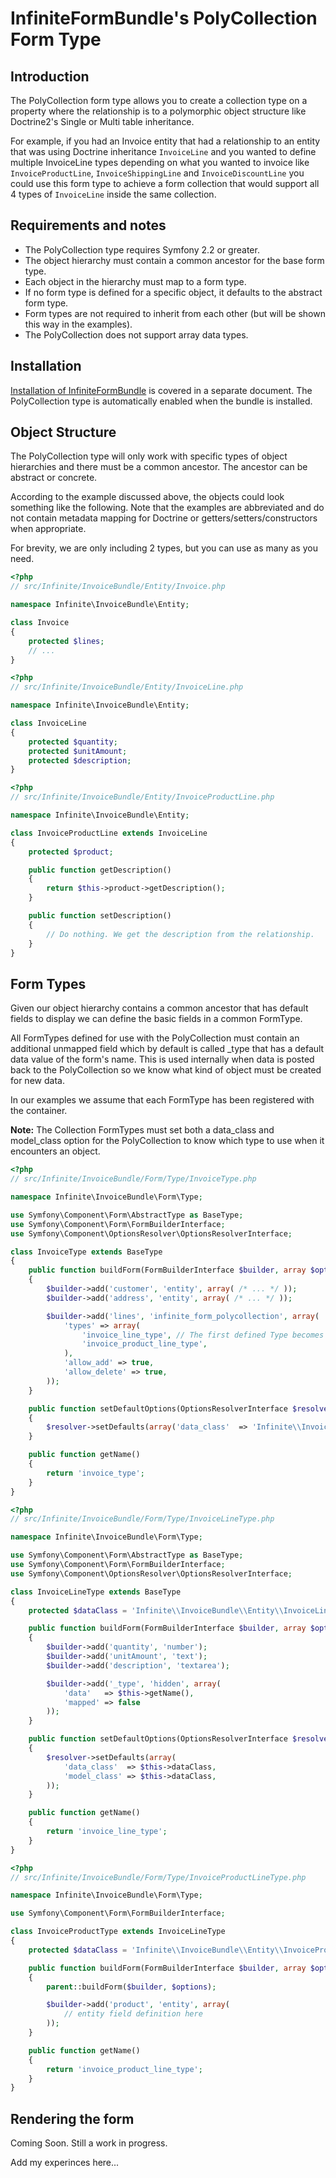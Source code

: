 InfiniteFormBundle's PolyCollection Form Type
=============================================

Introduction
------------

The PolyCollection form type allows you to create a collection type
on a property where the relationship is to a polymorphic object structure
like Doctrine2's Single or Multi table inheritance.

For example, if you had an Invoice entity that had a relationship to an
entity that was using Doctrine inheritance `InvoiceLine` and you wanted
to define multiple InvoiceLine types depending on what you wanted to invoice
like `InvoiceProductLine`, `InvoiceShippingLine` and `InvoiceDiscountLine`
you could use this form type to achieve a form collection that would support
all 4 types of `InvoiceLine` inside the same collection.

Requirements and notes
----------------------

* The PolyCollection type requires Symfony 2.2 or greater.
* The object hierarchy must contain a common ancestor for the base form type.
* Each object in the hierarchy must map to a form type.
* If no form type is defined for a specific object, it defaults to the
  abstract form type.
* Form types are not required to inherit from each other (but will be shown
  this way in the examples).
* The PolyCollection does not support array data types.

Installation
------------

[Installation of InfiniteFormBundle](installation.md) is covered in a separate
document. The PolyCollection type is automatically enabled when the bundle is
installed.

Object Structure
----------------

The PolyCollection type will only work with specific types of object hierarchies
and there must be a common ancestor. The ancestor can be abstract or concrete.

According to the example discussed above, the objects could look something like
the following. Note that the examples are abbreviated and do not contain metadata
mapping for Doctrine or getters/setters/constructors when appropriate.

For brevity, we are only including 2 types, but you can use as many as you need.

```php
<?php
// src/Infinite/InvoiceBundle/Entity/Invoice.php

namespace Infinite\InvoiceBundle\Entity;

class Invoice
{
    protected $lines;
    // ...
}
```

```php
<?php
// src/Infinite/InvoiceBundle/Entity/InvoiceLine.php

namespace Infinite\InvoiceBundle\Entity;

class InvoiceLine
{
    protected $quantity;
    protected $unitAmount;
    protected $description;
}
```

```php
<?php
// src/Infinite/InvoiceBundle/Entity/InvoiceProductLine.php

namespace Infinite\InvoiceBundle\Entity;

class InvoiceProductLine extends InvoiceLine
{
    protected $product;

    public function getDescription()
    {
        return $this->product->getDescription();
    }

    public function setDescription()
    {
        // Do nothing. We get the description from the relationship.
    }
}
```

Form Types
----------

Given our object hierarchy contains a common ancestor that has default fields to
display we can define the basic fields in a common FormType.

All FormTypes defined for use with the PolyCollection must contain an additional
unmapped field which by default is called _type that has a default data value of
the form's name. This is used internally when data is posted back to the
PolyCollection so we know what kind of object must be created for new data.

In our examples we assume that each FormType has been registered with the container.

**Note:** The Collection FormTypes must set both a data_class and model_class option for the
PolyCollection to know which type to use when it encounters an object.

```php
<?php
// src/Infinite/InvoiceBundle/Form/Type/InvoiceType.php

namespace Infinite\InvoiceBundle\Form\Type;

use Symfony\Component\Form\AbstractType as BaseType;
use Symfony\Component\Form\FormBuilderInterface;
use Symfony\Component\OptionsResolver\OptionsResolverInterface;

class InvoiceType extends BaseType
{
    public function buildForm(FormBuilderInterface $builder, array $options)
    {
        $builder->add('customer', 'entity', array( /* ... */ ));
        $builder->add('address', 'entity', array( /* ... */ ));

        $builder->add('lines', 'infinite_form_polycollection', array(
            'types' => array(
                'invoice_line_type', // The first defined Type becomes the default
                'invoice_product_line_type',
            ),
            'allow_add' => true,
            'allow_delete' => true,
        ));
    }

    public function setDefaultOptions(OptionsResolverInterface $resolver)
    {
        $resolver->setDefaults(array('data_class'  => 'Infinite\\InvoiceBundle\\Entity\\Invoice'));
    }

    public function getName()
    {
        return 'invoice_type';
    }
}
```

```php
<?php
// src/Infinite/InvoiceBundle/Form/Type/InvoiceLineType.php

namespace Infinite\InvoiceBundle\Form\Type;

use Symfony\Component\Form\AbstractType as BaseType;
use Symfony\Component\Form\FormBuilderInterface;
use Symfony\Component\OptionsResolver\OptionsResolverInterface;

class InvoiceLineType extends BaseType
{
    protected $dataClass = 'Infinite\\InvoiceBundle\\Entity\\InvoiceLine';

    public function buildForm(FormBuilderInterface $builder, array $options)
    {
        $builder->add('quantity', 'number');
        $builder->add('unitAmount', 'text');
        $builder->add('description', 'textarea');

        $builder->add('_type', 'hidden', array(
            'data'   => $this->getName(),
            'mapped' => false
        ));
    }

    public function setDefaultOptions(OptionsResolverInterface $resolver)
    {
        $resolver->setDefaults(array(
            'data_class'  => $this->dataClass,
            'model_class' => $this->dataClass,
        ));
    }

    public function getName()
    {
        return 'invoice_line_type';
    }
}
```

```php
<?php
// src/Infinite/InvoiceBundle/Form/Type/InvoiceProductLineType.php

namespace Infinite\InvoiceBundle\Form\Type;

use Symfony\Component\Form\FormBuilderInterface;

class InvoiceProductType extends InvoiceLineType
{
    protected $dataClass = 'Infinite\\InvoiceBundle\\Entity\\InvoiceProductType';

    public function buildForm(FormBuilderInterface $builder, array $options)
    {
        parent::buildForm($builder, $options);

        $builder->add('product', 'entity', array(
            // entity field definition here
        ));
    }

    public function getName()
    {
        return 'invoice_product_line_type';
    }
}
```

Rendering the form
------------------

Coming Soon. Still a work in progress.

Add my experinces here...
